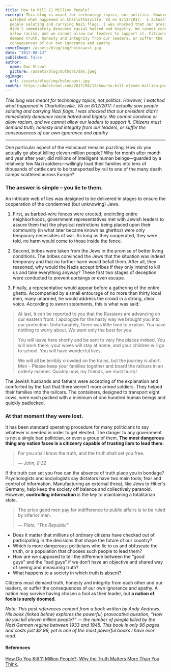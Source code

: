 ```yaml
---
title: How to Kill 11 Million People?
excerpt: This blog is meant for technology topics, not politics. However, I
  watched what happened in Charlottesville, VA on 8/12/2017.  I actually saw
  people saluting and carrying Nazi flags. I was shocked that our president
  didn't immediately denounce racial hatred and bigotry. We cannot condone or
  allow racism, and we cannot allow our leaders to support it. Citizens must
  demand truth, honesty and integrity from our leaders, or suffer the
  consequences of our own ignorance and apathy.
coverImage: /assets/blog/img/holocaust.jpg
date: "2017-08-13"
published: false
author:
  name: Dan Stroot
  picture: /assets/blog/authors/dan.jpeg
ogImage:
  url: /assets/blog/img/holocaust.jpg
seoURL: https://danstroot.com/2017/08/12/how-to-kill-eleven-million-people/
---
```


_This blog was meant for technology topics, not politics. However, I watched what happened in Charlottesville, VA on 8/12/2017. I actually saw people saluting and carrying Nazi flags. I was shocked that our president didn't immediately denounce racial hatred and bigotry. We cannot condone or allow racism, and we cannot allow our leaders to support it. Citizens must demand truth, honesty and integrity from our leaders, or suffer the consequences of our own ignorance and apathy._

<hr>

One particular aspect of the Holocaust remains puzzling. How do you actually go about killing eleven million people? Why for month after month and year after year, did millions of intelligent human beings—guarded by a relatively few Nazi soldiers—willingly load their families into tens of thousands of cattle cars to be transported by rail to one of the many death camps scattered across Europe?

### The answer is simple – **you lie to them**.

An intricate web of lies was designed to be delivered in stages to ensure the cooperation of the condemned (but unknowing) Jews.

1. First, as barbed-wire fences were erected, encircling entire neighborhoods, government representatives met with Jewish leaders to assure them that the physical restrictions being placed upon their community (in what later became known as ghettos) were only temporary necessities of war. As long as they cooperated, they were told, no harm would come to those inside the fence.

2. Second, bribes were taken from the Jews in the promise of better living conditions. The bribes convinced the Jews that the situation was indeed temporary and that no further harm would befall them. After all, they reasoned, why would the Nazis accept bribes if they only intend to kill us and take everything anyway? These first two stages of deception were conducted to prevent uprisings or even escape.

3. Finally, a representative would appear before a gathering of the entire ghetto. Accompanied by a small entourage of no more than thirty local men, many unarmed, he would address the crowd in a strong, clear voice. According to sworn statements, this is what was said:

> At last, it can be reported to you that the Russians are advancing on our eastern front. I apologize for the hasty way we brought you into our protection. Unfortunately, there was little time to explain. You have nothing to worry about. We want only the best for you.
>
> You will leave here shortly and be sent to very fine places indeed. You will work there, your wives will stay at home, and your children will go to school. You will have wonderful lives.
>
> We will all be terribly crowded on the trains, but the journey is short. Men - Please keep your families together and board the railcars in an orderly manner. Quickly now, my friends, we must hurry!

The Jewish husbands and fathers were accepting of the explanation and comforted by the fact that there weren’t more armed soldiers. They helped their families into the railcars. The containers, designed to transport eight cows, were each packed with a minimum of one hundred human beings and quickly padlocked.

### At that moment they were lost.

It has been standard operating procedure for many politicians to say whatever is needed in order to get elected. The danger to any government is not a single bad politician, or even a group of them. **The most dangerous thing any nation faces is a citizenry capable of trusting liars to lead them.**

> For you shall know the truth, and the truth shall set you free.
>
> <cite>&mdash; John, 8:32</cite>

If the truth can set you free can the absence of truth place you in bondage? Psychologists and sociologists say dictators have two main tools; fear and control of information. Manufacturing an external threat, like Jews to Hitler's Germany, help keep the society off balance and collectively paranoid. However, **controlling information** is the key to maintaining a totalitarian state.

> The price good men pay for indifference to public affairs is to be ruled by inferior men.
>
> <cite>&mdash; Plato, "The Republic"</cite>

- Does it matter that millions of ordinary citizens have checked out of participating in the decisions that shape the future of our country?
- Which is more dangerous: politicians who lie to us and obfuscate the truth, or a population that chooses such people to lead them?
- How are we supposed to tell the difference between the “good guys" and the “bad guys” if we don’t have an objective and shared way of seeing and measuring truth?
- What happens to a society in which truth is absent?

Citizens must demand truth, honesty and integrity from each other and our leaders, or suffer the consequences of our own ignorance and apathy. A nation may survive having chosen a fool as their leader, but **a nation of fools is surely doomed**.

<span class="small">_Note: This post references content from a book written by Andy Andrews. His book (linked below) explores the powerful, provocative question, “How do you kill eleven million people?” — the number of people killed by the Nazi German regime between 1933 and 1945. This book is only 96 pages and costs just $2.99, yet is one of the most powerful books I have ever read._</span>

#### References

[How Do You Kill 11 Million People?: Why the Truth Matters More Than You Think.](https://www.amazon.com/dp/B005ENBA3E/ref=dp-kindle-redirect?_encoding=UTF8&btkr=1)
